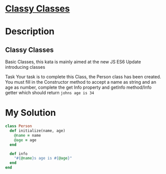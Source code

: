 # [Classy Classes](https://www.codewars.com/kata/55a144eff5124e546400005a)

# Description
## Classy Classes
Basic Classes, this kata is mainly aimed at the new JS ES6 Update introducing classes

Task
Your task is to complete this Class, the Person class has been created. You must fill in the Constructor 
method to accept a name as string and an age as number, complete the get Info property and getInfo method/Info getter 
which should return `johns age is 34`

# My Solution
```ruby
class Person
  def initialize(name, age)
    @name = name
    @age = age
  end

  def info
    "#{@name}s age is #{@age}"
  end
end
```
